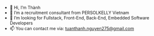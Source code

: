 - 👋 Hi, I’m Thành
- 👀 I’m a recruitment consultant from PERSOLKELLY Vietnam
- 💞️ I’m looking for Fullstack, Front-End, Back-End, Embedded Software Developers 
- 📫 You can contact me via: tuanthanh.nguyen275@gmail.com 
<!---
tuanthanhnguyen275/tuanthanhnguyen275 is a ✨ special ✨ repository because its `README.md` (this file) appears on your GitHub profile.
You can click the Preview link to take a look at your changes.
--->
